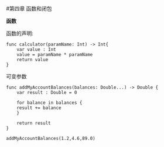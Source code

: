 #第四章 函数和闭包

**函数**

函数的声明:

```
func calculator(paramName: Int) -> Int{
	var value : Int
	value = paramName * paramName
	return value
}

```

可变参数

```
func addMyAccountBalances(balances: Double...) -> Double {
	var result : Double = 0
        
	for balance in balances {
	result += balance
	}
        
	return result
}

addMyAccountBalances(1.2,4.6,89.0)

```








